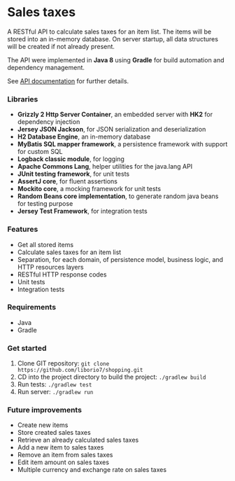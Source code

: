 # Sales taxes


A RESTful API to calculate sales taxes for an item list.
The items will be stored into an in-memory database.
On server startup, all data structures will be created if not already present.

The API were implemented in **Java 8** using **Gradle** for build automation and dependency management.

See [API documentation](/apidoc.md) for further details. 


### Libraries

- **Grizzly 2 Http Server Container**, an embedded server with **HK2** for dependency injection
- **Jersey JSON Jackson**, for JSON serialization and deserialization
- **H2 Database Engine**, an in-memory database
- **MyBatis SQL mapper framework**, a persistence framework with support for custom SQL
- **Logback classic module**, for logging
- **Apache Commons Lang**, helper utilities for the java.lang API
- **JUnit testing framework**, for unit tests
- **AssertJ core**, for fluent assertions
- **Mockito core**, a mocking framework for unit tests
- **Random Beans core implementation**, to generate random java beans for testing purpose
- **Jersey Test Framework**, for integration tests


### Features

- Get all stored items
- Calculate sales taxes for an item list
- Separation, for each domain, of persistence model, business logic, and HTTP resources layers
- RESTful HTTP response codes
- Unit tests
- Integration tests


### Requirements

- Java
- Gradle


### Get started

1. Clone GIT repository: ``git clone https://github.com/liborio7/shopping.git``
2. CD into the project directory to build the project: ``./gradlew build``
3. Run tests: ``./gradlew test``
4. Run server: ``./gradlew run``


### Future improvements

- Create new items
- Store created sales taxes
- Retrieve an already calculated sales taxes
- Add a new item to sales taxes
- Remove an item from sales taxes
- Edit item amount on sales taxes
- Multiple currency and exchange rate on sales taxes